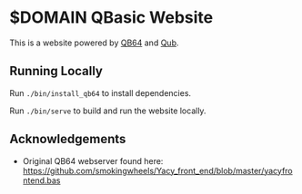 # $DOMAIN QBasic Website

This is a website powered by [QB64](https://www.qb64.org/) and [Qub](https://qub.jamon.dev).

## Running Locally

Run `./bin/install_qb64` to install dependencies.

Run `./bin/serve` to build and run the website locally.

## Acknowledgements

- Original QB64 webserver found here: https://github.com/smokingwheels/Yacy_front_end/blob/master/yacyfrontend.bas
